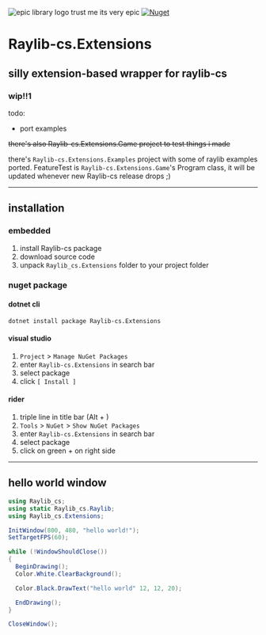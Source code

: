 ![epic library logo trust me its very epic](https://raw.githubusercontent.com/danilwhale/Raylib-cs.Extensions/main/Assets/Logo.png)
[![Nuget](https://img.shields.io/nuget/v/Raylib-cs.Extensions)](https://www.nuget.org/packages/Raylib-cs.Extensions)

# Raylib-cs.Extensions
## silly extension-based wrapper for raylib-cs
### wip!!1
todo:
- port examples

~~there's also Raylib-cs.Extensions.Game project to test things i made~~

there's `Raylib-cs.Extensions.Examples` project with some of raylib examples ported.
FeatureTest is `Raylib-cs.Extensions.Game`'s Program class, it will be updated whenever new Raylib-cs release drops ;)

---

## installation
### embedded
1. install Raylib-cs package
2. download source code
3. unpack `Raylib_cs.Extensions` folder to your project folder

### nuget package 
#### dotnet cli
```
dotnet install package Raylib-cs.Extensions
```

#### visual studio
1. `Project` > `Manage NuGet Packages`
2. enter `Raylib-cs.Extensions` in search bar
3. select package
4. click `[ Install ]`

#### rider
1. triple line in title bar (Alt + \)
2. `Tools` > `NuGet` > `Show NuGet Packages`
3. enter `Raylib-cs.Extensions` in search bar
4. select package
5. click on green + on right side

---

## hello world window
```cs
using Raylib_cs;
using static Raylib_cs.Raylib;
using Raylib_cs.Extensions;

InitWindow(800, 480, "hello world!");
SetTargetFPS(60);

while (!WindowShouldClose())
{
  BeginDrawing();
  Color.White.ClearBackground();

  Color.Black.DrawText("hello world" 12, 12, 20);

  EndDrawing();
}

CloseWindow();
```
